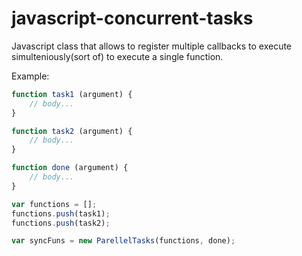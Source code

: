# javascript-concurrent-tasks

Javascript class that allows to register multiple callbacks to execute simulteniously(sort of) to execute a single function.

Example:
```js
function task1 (argument) {
	// body...
}

function task2 (argument) {
	// body...
}

function done (argument) {
	// body...
}

var functions = [];
functions.push(task1);
functions.push(task2);

var syncFuns = new ParellelTasks(functions, done);
```